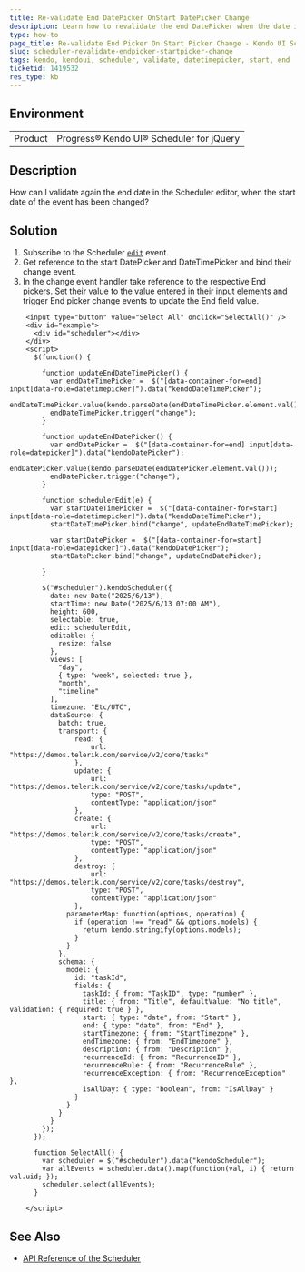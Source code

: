 ```yaml
---
title: Re-validate End DatePicker OnStart DatePicker Change
description: Learn how to revalidate the end DatePicker when the date in the start DatePicker is changed in the Kendo UI Scheduler.
type: how-to
page_title: Re-validate End Picker On Start Picker Change - Kendo UI Scheduler for jQuery
slug: scheduler-revalidate-endpicker-startpicker-change
tags: kendo, kendoui, scheduler, validate, datetimepicker, start, end
ticketid: 1419532
res_type: kb
---
```


## Environment

<table>
 <tr>
  <td>Product</td>
  <td>Progress® Kendo UI® Scheduler for jQuery</td>
 </tr>
</table>


## Description

How can I validate again the end date in the Scheduler editor, when the start date of the event has been changed?

## Solution

1. Subscribe to the Scheduler [`edit`](https://docs.telerik.com/kendo-ui/api/javascript/ui/scheduler/events/edit) event.
1. Get reference to the start DatePicker and DateTimePicker and bind their change event.
1. In the change event handler take reference to the respective End pickers. Set their value to the value entered in their input elements and trigger End picker change events to update the End field value.

````dojo
	<input type="button" value="Select All" onclick="SelectAll()" />
    <div id="example">
      <div id="scheduler"></div>
    </div>
    <script>
      $(function() {

        function updateEndDateTimePicker() {
          var endDateTimePicker =  $("[data-container-for=end] input[data-role=datetimepicker]").data("kendoDateTimePicker");
          endDateTimePicker.value(kendo.parseDate(endDateTimePicker.element.val()));
          endDateTimePicker.trigger("change");
        }

        function updateEndDatePicker() {
          var endDatePicker =  $("[data-container-for=end] input[data-role=datepicker]").data("kendoDatePicker");
          endDatePicker.value(kendo.parseDate(endDatePicker.element.val()));
          endDatePicker.trigger("change");
        }

        function schedulerEdit(e) {
          var startDateTimePicker =  $("[data-container-for=start] input[data-role=datetimepicker]").data("kendoDateTimePicker");
          startDateTimePicker.bind("change", updateEndDateTimePicker);

          var startDatePicker =  $("[data-container-for=start] input[data-role=datepicker]").data("kendoDatePicker");
          startDatePicker.bind("change", updateEndDatePicker);

        }

        $("#scheduler").kendoScheduler({
          date: new Date("2025/6/13"),
          startTime: new Date("2025/6/13 07:00 AM"),
          height: 600,
          selectable: true,
          edit: schedulerEdit,
          editable: {
            resize: false
          },
          views: [
            "day",
            { type: "week", selected: true },
            "month",
            "timeline"
          ],
          timezone: "Etc/UTC",
          dataSource: {
            batch: true,
            transport: {
                read: {
                    url: "https://demos.telerik.com/service/v2/core/tasks"
                },
                update: {
                    url: "https://demos.telerik.com/service/v2/core/tasks/update",
                    type: "POST",
                    contentType: "application/json"
                },
                create: {
                    url: "https://demos.telerik.com/service/v2/core/tasks/create",
                    type: "POST",
                    contentType: "application/json"
                },
                destroy: {
                    url: "https://demos.telerik.com/service/v2/core/tasks/destroy",
                    type: "POST",
                    contentType: "application/json"
                },
              parameterMap: function(options, operation) {
                if (operation !== "read" && options.models) {
                  return kendo.stringify(options.models);
                }
              }
            },
            schema: {
              model: {
                id: "taskId",
                fields: {
                  taskId: { from: "TaskID", type: "number" },
                  title: { from: "Title", defaultValue: "No title", validation: { required: true } },
                  start: { type: "date", from: "Start" },
                  end: { type: "date", from: "End" },
                  startTimezone: { from: "StartTimezone" },
                  endTimezone: { from: "EndTimezone" },
                  description: { from: "Description" },
                  recurrenceId: { from: "RecurrenceID" },
                  recurrenceRule: { from: "RecurrenceRule" },
                  recurrenceException: { from: "RecurrenceException" },
                  isAllDay: { type: "boolean", from: "IsAllDay" }
                }
              }
            }
          }
        });
      });

      function SelectAll() {
        var scheduler = $("#scheduler").data("kendoScheduler");
        var allEvents = scheduler.data().map(function(val, i) { return val.uid; });
        scheduler.select(allEvents);
      }

    </script>
````

## See Also

* [API Reference of the Scheduler](https://docs.telerik.com/kendo-ui/api/javascript/ui/scheduler)

